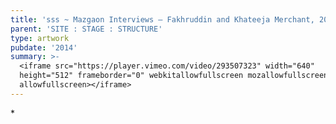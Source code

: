 ```yaml
---
title: 'sss ~ Mazgaon Interviews – Fakhruddin and Khateeja Merchant, 2014'
parent: 'SITE : STAGE : STRUCTURE'
type: artwork
pubdate: '2014'
summary: >-
  <iframe src="https://player.vimeo.com/video/293507323" width="640"
  height="512" frameborder="0" webkitallowfullscreen mozallowfullscreen
  allowfullscreen></iframe>
---
```

\*
